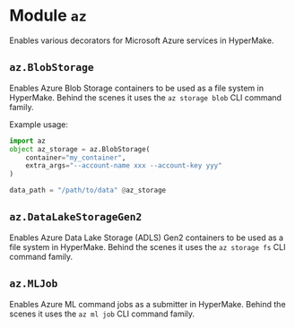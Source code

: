 # Module `az`

Enables various decorators for Microsoft Azure services in HyperMake.

## `az.BlobStorage`

Enables Azure Blob Storage containers to be used as a file system in HyperMake. Behind the scenes it uses the `az storage blob` CLI command family.


Example usage:
```py
import az 
object az_storage = az.BlobStorage( 
    container="my_container", 
    extra_args="--account-name xxx --account-key yyy"
)

data_path = "/path/to/data" @az_storage
```

## `az.DataLakeStorageGen2`

Enables Azure Data Lake Storage (ADLS) Gen2 containers to be used as a file system in HyperMake. Behind the scenes it uses the `az storage fs` CLI command family.

## `az.MLJob`

Enables Azure ML command jobs as a submitter in HyperMake. Behind the scenes it uses the `az ml job` CLI command family.
